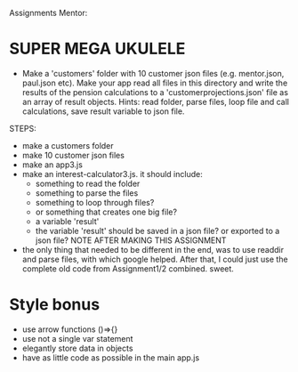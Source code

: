 Assignments Mentor: 

<!-- # Super mini ukulele
- Modify the compound interest app to move the logic in a node module.
Hints: module.exports

Steps:
all functions and things used in the app-file are interdependant, so putting merely a part of that in a module, won't work. The whole thing can be in a new module. to make sure however it all gets exported, I can put it in a new function.


# Super regular ukulele
- Have a customers.json with an array of customer objects, then output all customer pension results to the terminal
Hints: [{},{},{}], for loop

Steps:
- make an array of multiple objects.
- leave the app as it is: all changes should be made in the module, since that's the functionality the app calls upon
- check module for the times we have called upon the data and see if it needs changing.
- it seems the module pretty much stays the same, except it has to happen x amount of times (as long as the array is long). In my case 5. When something needs to happen an x amount of time, we LOOP>
- I now managed to get it to work for just one customer. Everywhere where it says [0], it might need to happen an x amount of time. 
- So I need to get that part to loop.  -->

# SUPER MEGA UKULELE
- Make a 'customers' folder with 10 customer json files (e.g. mentor.json, paul.json etc). Make your app read all files in this directory and write the results of the pension calculations to a 'customerprojections.json' file as an array of result objects.
Hints: read folder, parse files, loop file and call calculations, save result variable to json file.

STEPS:
- make a customers folder
- make 10 customer json files
- make an app3.js
- make an interest-calculator3.js. it should include:
	- something to read the folder
	- something to parse the files
	- something to loop through files?
	- or something that creates one big file?
	- a variable 'result'
	- the variable 'result' should be saved in a json file? or exported to a json file?
NOTE AFTER MAKING THIS ASSIGNMENT
- the only thing that needed to be different in the end, was to use readdir and parse files, with which google helped. After that, I could just use the complete old code from Assignment1/2 combined. sweet.


<!-- # KING BOB
- Make a generator that populates a process.argv[2] number of customer json files with random but reasonable data (meaning it could be real people you know, no trillionaires). Then use your super mega ukulele app to calculate their hypothetical pensions.
 -->
# Style bonus
- use arrow functions ()=>{}
- use not a single var statement
- elegantly store data in objects
- have as little code as possible in the main app.js